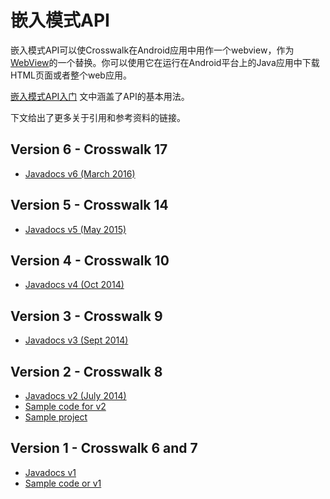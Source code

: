 <h1>嵌入模式API</h1>

<p>嵌入模式API可以使Crosswalk在Android应用中用作一个webview，作为<a href="http://developer.android.com/guide/webapps/webview.html">WebView</a>的一个替换。你可以使用它在运行在Android平台上的Java应用中下载HTML页面或者整个web应用。</p>

<p><a href="/documentation/android/embedding_crosswalk_zh.html">嵌入模式API入门</a> 文中涵盖了API的基本用法。</p>

<p>下文给出了更多关于引用和参考资料的链接。</p>

<h2>Version 6 - Crosswalk 17</h2>

<ul>
  <li><a href="/apis/embeddingapidocs_v6/index.html">Javadocs v6 (March 2016)</a></li>
</ul>

<h2>Version 5 - Crosswalk 14</h2>

<ul>
    <li><a href="/apis/embeddingapidocs_v5/index.html">Javadocs v5 (May 2015)</a></li>
</ul>

<h2>Version 4 - Crosswalk 10</h2>

<ul>
    <li><a href="/apis/embeddingapidocs_v4/index.html">Javadocs v4 (Oct 2014)</a></li>
</ul>

<h2>Version 3 - Crosswalk 9</h2>

<ul>
    <li><a href="/apis/embeddingapidocs_v3/index.html">Javadocs v3 (Sept 2014)</a></li>
</ul>

<h2>Version 2 - Crosswalk 8</h2>

<ul>
    <li><a href="/apis/embeddingapidocs_v2/reference/org/xwalk/core/package-summary.html">Javadocs v2 (July 2014)</a></li>
    <li><a href="/apis/embeddingapidocs_v2/reference/org/xwalk/core/XWalkView.html">Sample code for v2</a></li>
    <li><a href="https://github.com/crosswalk-project/crosswalk/tree/master/runtime/android/sample" target="_blank">Sample project</a></li>
</ul>

<h2>Version 1 - Crosswalk 6 and 7</h1>

<ul>
    <li><a href="/apis/embeddingapidocs/reference/org/xwalk/core/package-summary.html">Javadocs v1</a></li>
    <li><a href="/apis/embeddingapidocs/reference/org/xwalk/core/XWalkView.html">Sample code or v1</a></li>
</ul>


